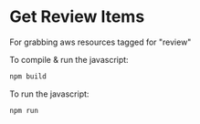 # Get Review Items
For grabbing aws resources tagged for "review"


To compile & run the javascript:
```sh
npm build
```

To run the javascript:
```sh
npm run
```
